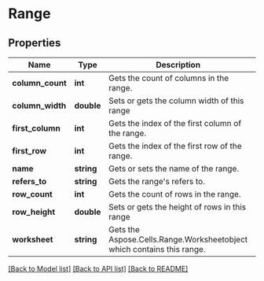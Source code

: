 # Range

## Properties
Name | Type | Description | Notes
------------ | ------------- | ------------- | -------------
**column_count** | **int** | Gets the count of columns in the range. | 
**column_width** | **double** | Sets or gets the column width of this range | 
**first_column** | **int** | Gets the index of the first column of the range. | 
**first_row** | **int** | Gets the index of the first row of the range. | 
**name** | **string** | Gets or sets the name of the range. | [optional] 
**refers_to** | **string** | Gets the range&#39;s refers to. | [optional] 
**row_count** | **int** | Gets the count of rows in the range. | 
**row_height** | **double** | Sets or gets the height of rows in this range | 
**worksheet** | **string** | Gets the Aspose.Cells.Range.Worksheetobject which contains this range. | [optional] 

[[Back to Model list]](../README.md#documentation-for-models) [[Back to API list]](../README.md#documentation-for-api-endpoints) [[Back to README]](../README.md)


